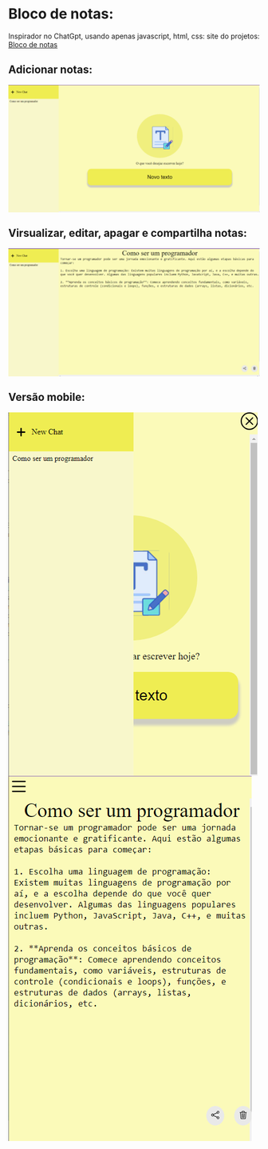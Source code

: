 # Bloco de notas:

Inspirador no ChatGpt, usando apenas javascript, html, css:
site do projetos: <a href="https://evanilsondejesus.github.io/bloco_de_nota/" target="_blank">Bloco de notas</a>
 


## Adicionar notas:
<img align="center" alt="adicionr nota" src="https://github.com/Evanilsondejesus/galeria/blob/main/img/bloco_de_nota.svg" />  

## Virsualizar, editar, apagar e compartilha notas:
<img align="center" alt="acao_bloco_de_nota" src="https://github.com/Evanilsondejesus/galeria/blob/main/img/edite_bloco_de_nota.svg" /> 

## Versão mobile:
<div  display="flex" >
<img align="center" alt="versao_mobile" src="https://github.com/Evanilsondejesus/galeria/blob/main/img/bloco_de_notas_mobile.png" /> 
<img align="center" alt="versao_mobile" src="https://github.com/Evanilsondejesus/galeria/blob/main/img/bloco_nota_mobile_editar.png" /> 

  
</div>

